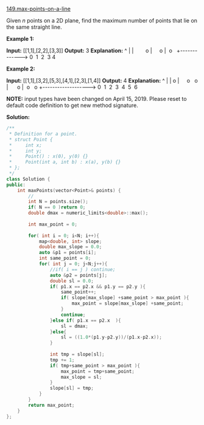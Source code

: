 [149.max-points-on-a-line](https://leetcode.com/problems/max-points-on-a-line/)  

Given _n_ points on a 2D plane, find the maximum number of points that lie on the same straight line.

**Example 1:**

**Input:** \[\[1,1\],\[2,2\],\[3,3\]\]
**Output:** 3
**Explanation:**
^
|
|        o
|     o
|  o  
+------------->
0  1  2  3  4

**Example 2:**

**Input:** \[\[1,1\],\[3,2\],\[5,3\],\[4,1\],\[2,3\],\[1,4\]\]
**Output:** 4
**Explanation:**
^
|
|  o
|     o        o
|        o
|  o        o
+------------------->
0  1  2  3  4  5  6

**NOTE:** input types have been changed on April 15, 2019. Please reset to default code definition to get new method signature.  



**Solution:**  

```cpp
/**
 * Definition for a point.
 * struct Point {
 *     int x;
 *     int y;
 *     Point() : x(0), y(0) {}
 *     Point(int a, int b) : x(a), y(b) {}
 * };
 */
class Solution {
public:
    int maxPoints(vector<Point>& points) {
        //
        int N = points.size();
        if( N == 0 )return 0;
        double dmax = numeric_limits<double>::max();
        
        int max_point = 0;
        
        for( int i = 0; i<N; i++){
            map<double, int> slope;
            double max_slope = 0.0;
            auto &p1 = points[i];
            int same_point = 0;
            for( int j = 0; j<N;j++){
                //if( i == j ) continue;
                auto &p2 = points[j];
                double sl = 0.0;
                if( p1.x == p2.x && p1.y == p2.y ){
                    same_point++;
                    if( slope[max_slope] +same_point > max_point ){
                        max_point = slope[max_slope] +same_point;
                    }
                    continue;
                }else if( p1.x == p2.x  ){
                    sl = dmax;
                }else{
                    sl = ((1.0*(p1.y-p2.y))/(p1.x-p2.x));
                }
                
                int tmp = slope[sl];
                tmp += 1;
                if( tmp+same_point > max_point ){
                    max_point = tmp+same_point;
                    max_slope = sl;
                }
                slope[sl] = tmp;
            }
        }
        return max_point;
    }
};
```
      